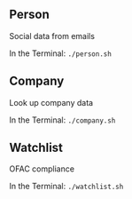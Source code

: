 ## Person
Social data from emails

In the Terminal: `./person.sh`

## Company
Look up company data

In the Terminal: `./company.sh`

## Watchlist
OFAC compliance

In the Terminal: `./watchlist.sh`